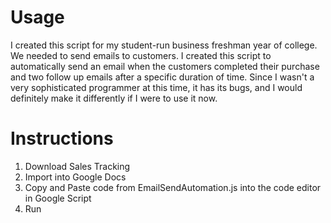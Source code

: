 # Usage
I created this script for my student-run business freshman year of college. We needed to send emails to customers. I created this script to automatically send an email when the customers completed their purchase and two follow up emails after a specific duration of time. Since I wasn't a very sophisticated programmer at this time, it has its bugs, and I would definitely make it differently if I were to use it now. 

# Instructions
1. Download Sales Tracking
2. Import into Google Docs
3. Copy and Paste code from EmailSendAutomation.js into the code editor in Google Script
4. Run
